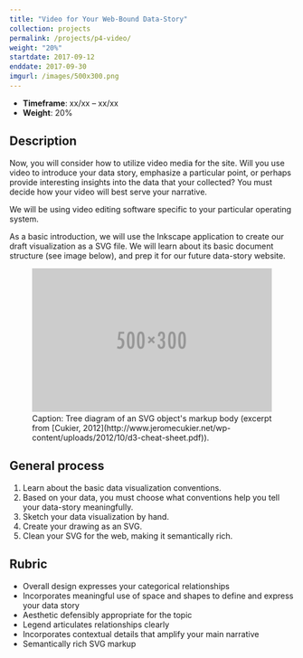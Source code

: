 ```yaml
---
title: "Video for Your Web-Bound Data-Story"
collection: projects
permalink: /projects/p4-video/
weight: "20%"
startdate: 2017-09-12
enddate: 2017-09-30
imgurl: /images/500x300.png
---
```


<ul class="project-top-info">
  <li>
    <b>Timeframe</b>: xx/xx &ndash; xx/xx</li>
  <li>
    <b>Weight</b>: 20%</li>
</ul>

## Description

Now, you will consider how to utilize video media for the site. Will you use video to introduce your data story, emphasize a particular point, or perhaps provide interesting insights into the data that your collected? You must decide how your video will best serve your narrative.

We will be using video editing software specific to your particular operating system.

As a basic introduction, we will use the Inkscape application to create our draft visualization as a SVG file. We will learn about its basic document structure (see image below), and prep it for our future data-story website.

<figure id="twitter-css-body" class="figure-inline">
  <img src="/images/500x300.png" alt="Tree diagram of the markup body of an SVG object." />
  <figcaption>
    Caption: Tree diagram of an SVG object's markup body (excerpt from [Cukier, 2012](http://www.jeromecukier.net/wp-content/uploads/2012/10/d3-cheat-sheet.pdf)).
  </figcaption>
</figure>

## General process

1. Learn about the basic data visualization conventions.
2. Based on your data, you must choose what conventions help you tell your data-story meaningfully.
3. Sketch your data visualization by hand.
4. Create your drawing as an SVG.
5. Clean your SVG for the web, making it semantically rich.


## Rubric

- Overall design expresses your categorical relationships
- Incorporates meaningful use of space and shapes to define and express your data story
- Aesthetic defensibly appropriate for the topic
- Legend articulates relationships clearly
- Incorporates contextual details that amplify your main narrative
- Semantically rich SVG markup
